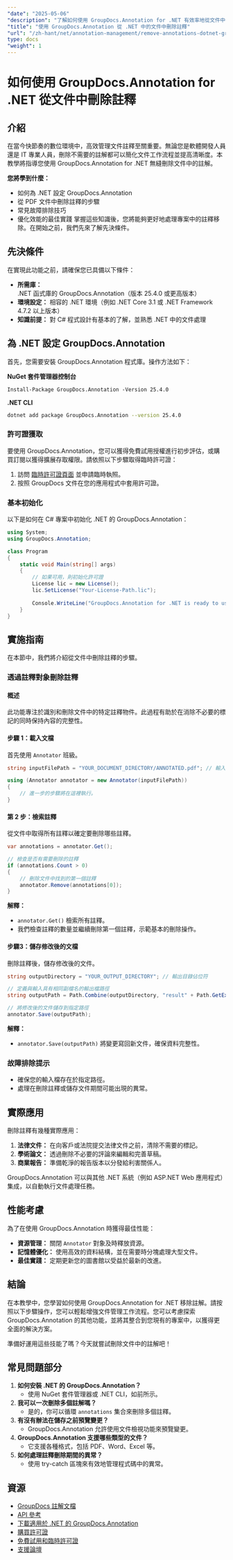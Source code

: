 ```yaml
---
"date": "2025-05-06"
"description": "了解如何使用 GroupDocs.Annotation for .NET 有效率地從文件中刪除註解。這份全面的指南將幫助您簡化文件工作流程並提升清晰度。"
"title": "使用 GroupDocs.Annotation 從 .NET 中的文件中刪除註釋"
"url": "/zh-hant/net/annotation-management/remove-annotations-dotnet-groupdocs/"
type: docs
"weight": 1
---
```


# 如何使用 GroupDocs.Annotation for .NET 從文件中刪除註釋

## 介紹
在當今快節奏的數位環境中，高效管理文件註釋至關重要。無論您是軟體開發人員還是 IT 專業人員，刪除不需要的註解都可以簡化文件工作流程並提高清晰度。本教學將指導您使用 GroupDocs.Annotation for .NET 無縫刪除文件中的註解。

**您將學到什麼：**
- 如何為 .NET 設定 GroupDocs.Annotation
- 從 PDF 文件中刪除註釋的步驟
- 常見故障排除技巧
- 優化效能的最佳實踐
掌握這些知識後，您將能夠更好地處理專案中的註釋移除。在開始之前，我們先來了解先決條件。

## 先決條件
在實現此功能之前，請確保您已具備以下條件：

- **所需庫：** .NET 函式庫的 GroupDocs.Annotation（版本 25.4.0 或更高版本）
- **環境設定：** 相容的 .NET 環境（例如 .NET Core 3.1 或 .NET Framework 4.7.2 以上版本）
- **知識前提：** 對 C# 程式設計有基本的了解，並熟悉 .NET 中的文件處理

## 為 .NET 設定 GroupDocs.Annotation
首先，您需要安裝 GroupDocs.Annotation 程式庫。操作方法如下：

**NuGet 套件管理器控制台**
```shell
Install-Package GroupDocs.Annotation -Version 25.4.0
```

**.NET CLI**
```bash
dotnet add package GroupDocs.Annotation --version 25.4.0
```

### 許可證獲取
要使用 GroupDocs.Annotation，您可以獲得免費試用授權進行初步評估，或購買訂閱以獲得擴展存取權限。請依照以下步驟取得臨時許可證：
1. 訪問 [臨時許可證頁面](https://purchase.groupdocs.com/temporary-license/) 並申請臨時執照。
2. 按照 GroupDocs 文件在您的應用程式中套用許可證。

### 基本初始化
以下是如何在 C# 專案中初始化 .NET 的 GroupDocs.Annotation：

```csharp
using System;
using GroupDocs.Annotation;

class Program
{
    static void Main(string[] args)
    {
        // 如果可用，則初始化許可證
        License lic = new License();
        lic.SetLicense("Your-License-Path.lic");
        
        Console.WriteLine("GroupDocs.Annotation for .NET is ready to use.");
    }
}
```

## 實施指南
在本節中，我們將介紹從文件中刪除註釋的步驟。

### 透過註釋對象刪除註釋
#### 概述
此功能專注於識別和刪除文件中的特定註釋物件。此過程有助於在消除不必要的標記的同時保持內容的完整性。

#### 步驟 1：載入文檔
首先使用 `Annotator` 班級。

```csharp
string inputFilePath = "YOUR_DOCUMENT_DIRECTORY/ANNOTATED.pdf"; // 輸入檔案路徑佔位符

using (Annotator annotator = new Annotator(inputFilePath))
{
    // 進一步的步驟將在這裡執行。
}
```

#### 第 2 步：檢索註釋
從文件中取得所有註釋以確定要刪除哪些註釋。

```csharp
var annotations = annotator.Get();

// 檢查是否有需要刪除的註釋
if (annotations.Count > 0)
{
    // 刪除文件中找到的第一個註釋
    annotator.Remove(annotations[0]);
}
```

**解釋：**
- `annotator.Get()` 檢索所有註釋。
- 我們檢查註釋的數量並繼續刪除第一個註釋，示範基本的刪除操作。

#### 步驟3：儲存修改後的文檔
刪除註釋後，儲存修改後的文件。

```csharp
string outputDirectory = "YOUR_OUTPUT_DIRECTORY"; // 輸出目錄佔位符

// 定義與輸入具有相同副檔名的輸出檔路徑
string outputPath = Path.Combine(outputDirectory, "result" + Path.GetExtension(inputFilePath));

// 將修改後的文件儲存到指定路徑
annotator.Save(outputPath);
```

**解釋：**
- `annotator.Save(outputPath)` 將變更寫回新文件，確保資料完整性。

### 故障排除提示
- 確保您的輸入檔存在於指定路徑。
- 處理在刪除註釋或儲存文件期間可能出現的異常。
  
## 實際應用
刪除註釋有幾種實際應用：

1. **法律文件：** 在向客戶或法院提交法律文件之前，清除不需要的標記。
2. **學術論文：** 透過刪除不必要的評論來編輯和完善草稿。
3. **商業報告：** 準備乾淨的報告版本以分發給利害關係人。

GroupDocs.Annotation 可以與其他 .NET 系統（例如 ASP.NET Web 應用程式）集成，以自動執行文件處理任務。

## 性能考慮
為了在使用 GroupDocs.Annotation 時獲得最佳性能：
- **資源管理：** 關閉 `Annotator` 對象及時釋放資源。
- **記憶體優化：** 使用高效的資料結構，並在需要時分塊處理大型文件。
- **最佳實踐：** 定期更新您的圖書館以受益於最新的改進。

## 結論
在本教學中，您學習如何使用 GroupDocs.Annotation for .NET 移除註解。請按照以下步驟操作，您可以輕鬆增強文件管理工作流程。您可以考慮探索 GroupDocs.Annotation 的其他功能，並將其整合到您現有的專案中，以獲得更全面的解決方案。

準備好運用這些技能了嗎？今天就嘗試刪除文件中的註解吧！

## 常見問題部分
1. **如何安裝 .NET 的 GroupDocs.Annotation？**
   - 使用 NuGet 套件管理器或 .NET CLI，如前所示。
2. **我可以一次刪除多個註解嗎？**
   - 是的，你可以循環 `annotations` 集合來刪除多個註釋。
3. **有沒有辦法在儲存之前預覽變更？**
   - GroupDocs.Annotation 允許使用文件檢視功能來預覽變更。
4. **GroupDocs.Annotation 支援哪些類型的文件？**
   - 它支援各種格式，包括 PDF、Word、Excel 等。
5. **如何處理註釋刪除期間的異常？**
   - 使用 try-catch 區塊來有效地管理程式碼中的異常。

## 資源
- [GroupDocs 註解文檔](https://docs.groupdocs.com/annotation/net/)
- [API 參考](https://reference.groupdocs.com/annotation/net/)
- [下載適用於 .NET 的 GroupDocs.Annotation](https://releases.groupdocs.com/annotation/net/)
- [購買許可證](https://purchase.groupdocs.com/buy)
- [免費試用和臨時許可證](https://releases.groupdocs.com/annotation/net/)
- [支援論壇](https://forum.groupdocs.com/c/annotation/)